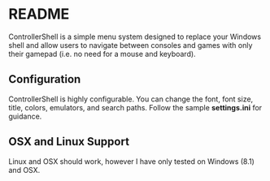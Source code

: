 README
======

ControllerShell is a simple menu system designed to replace your Windows shell and allow users to navigate between consoles and games with only their gamepad (i.e. no need for a mouse and keyboard).

Configuration
-------------
ControllerShell is highly configurable. You can change the font, font size, title, colors, emulators, and search paths. Follow the sample **settings.ini** for guidance.

OSX and Linux Support
-------------
Linux and OSX should work, however I have only tested on Windows (8.1) and OSX.